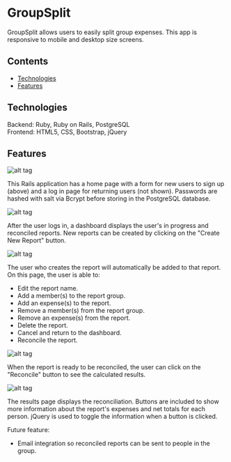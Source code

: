 # GroupSplit

GroupSplit allows users to easily split group expenses. This app is responsive to mobile and desktop size screens.

## Contents
* [Technologies](#technologies)
* [Features](#features)

## <a name="technologies"></a>Technologies

Backend: Ruby, Ruby on Rails, PostgreSQL<br/>
Frontend: HTML5, CSS, Bootstrap, jQuery<br/>

## <a name="features"></a>Features

![alt tag](http://g.recordit.co/lXb64k6ZpL.gif)

This Rails application has a home page with a form for new users to sign up (above) and a log in page for returning users (not shown). Passwords are hashed with salt via Bcrypt before storing in the PostgreSQL database.

![alt tag](http://g.recordit.co/f1ie7mMRnO.gif)

After the user logs in, a dashboard displays the user's in progress and reconciled reports. New reports can be created by clicking on the "Create New Report" button.

![alt tag](http://g.recordit.co/2toi9Lr9NT.gif)

The user who creates the report will automatically be added to that report. On this page, the user is able to:
- Edit the report name.
- Add a member(s) to the report group.
- Add an expense(s) to the report.
- Remove a member(s) from the report group.
- Remove an expense(s) from the report.
- Delete the report.
- Cancel and return to the dashboard.
- Reconcile the report.

![alt tag](http://g.recordit.co/AHQz0FP0Mq.gif)

When the report is ready to be reconciled, the user can click on the "Reconcile" button to see the calculated results.

![alt tag](http://g.recordit.co/nNTRxvuCre.gif)

The results page displays the reconciliation. Buttons are included to show more information about the report's expenses and net totals for each person. jQuery is used to toggle the information when a button is clicked.

Future feature:
* Email integration so reconciled reports can be sent to people in the group.
